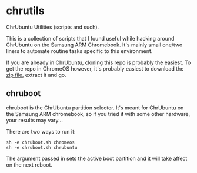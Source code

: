 chrutils
========

ChrUbuntu Utilities (scripts and such).

This is a collection of scripts that I found useful while hacking around
ChrUbuntu on the Samsung ARM Chromebook.  It's mainly small one/two liners to
automate routine tasks specific to this environment.

If you are already in ChrUbuntu, cloning this repo is probably the easiest.  To
get the repo in ChromeOS however, it's probably easiest to download the [zip
file](https://github.com/jbdatko/chrutils/archive/master.zip), extract it and
go.

chruboot
--------

chruboot is the ChrUbuntu partition selector.  It's meant for ChrUbuntu on the
Samsung ARM chromebook, so if you tried it with some other hardware, your
results may vary...

There are two ways to run it:
```
sh -e chruboot.sh chromeos
sh -e chruboot.sh chrubuntu
```

The argument passed in sets the active boot partition and it will take affect
on the next reboot.
